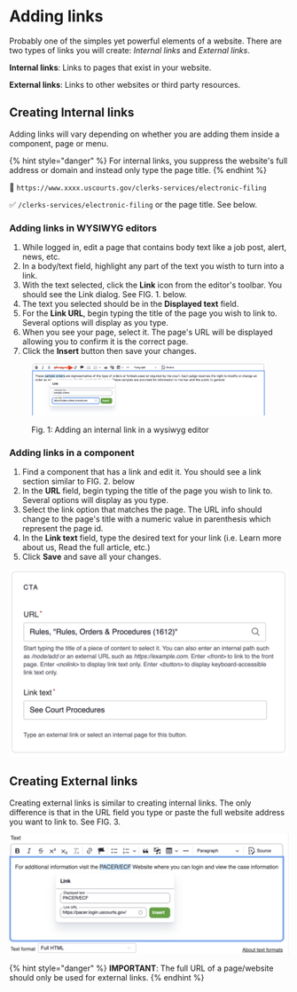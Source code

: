 # Adding links

Probably one of the simples yet powerful elements of a website. There are two types of links you will create: _Internal links_ and _External links_.

**Internal links**: Links to pages that exist in your website.

**External links**: Links to other websites or third party resources.

## Creating Internal links

Adding links will vary depending on whether you are adding them inside a component, page or menu.

{% hint style="danger" %}
For internal links, you suppress the website's full address or domain and instead only type the page title.
{% endhint %}

🚫 `https://www.xxxx.uscourts.gov/clerks-services/electronic-filing`

✅ `/clerks-services/electronic-filing` or the page title. See below.

### Adding links in WYSIWYG editors

1. While logged in, edit a page that contains body text like a job post, alert, news, etc.
2. In a body/text field, highlight any part of the text you wisth to turn into a link.
3. With the text selected, click the **Link** icon from the editor's toolbar. You should see the Link dialog. See FIG. 1. below.
4. The text you selected should be in the **Displayed text** field.
5. For the **Link URL**, begin typing the title of the page you wish to link to. Several options will display as you type.
6. When you see your page, select it. The page's URL will be displayed allowing you to confirm it is the correct page.
7. Click the **Insert** button then save your changes.

<figure><img src="../.gitbook/assets/linkit (1).png" alt="Adding an internal link in a wysiwyg editor"><figcaption><p>Fig. 1: Adding an internal link in a wysiwyg editor</p></figcaption></figure>

### Adding links in a component

1. Find a component that has a link and edit it. You should see a link section similar to FIG. 2. below
2. In the **URL** field, begin typing the title of the page you wish to link to. Several options will display as you type.
3. Select the link option that matches the page. The URL info should change to the page's title with a numeric value in parenthesis which represent the page id.
4. In the **Link text** field, type the desired text for your link (i.e. Learn more about us, Read the full article, etc.)
5. Click **Save** and save all your changes.

![Fig. 2. Example of adding an internal link in a component.](../.gitbook/assets/link-component.png)

## Creating External links

Creating external links is similar to creating internal links. The only difference is that in the URL field you type or paste the full website address you want to link to. See FIG. 3.

![Fig. 3. Example of adding an external link.](../.gitbook/assets/link-ext.png)

{% hint style="danger" %}
**IMPORTANT**: The full URL of a page/website should only be used for external links.
{% endhint %}

